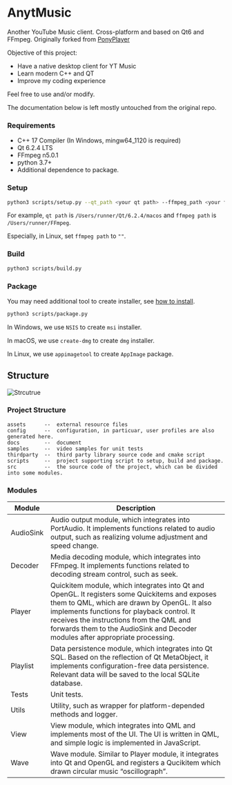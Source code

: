 # AnytMusic

Another YouTube Music client. Cross-platform and based on Qt6 and FFmpeg. Originally forked from [PonyPlayer](https://github.com/PonyPlayer/PonyPlayer)

Objective of this project:
* Have a native desktop client for YT Music
* Learn modern C++ and QT
* Improve my coding experience

Feel free to use and/or modify.

The documentation below is left mostly untouched from the original repo.

### Requirements

- C++ 17 Compiler (In Windows, mingw64_1120 is required)
- Qt 6.2.4 LTS
- FFmpeg n5.0.1
- python 3.7+
- Additional dependence to package.

### Setup

```bash
python3 scripts/setup.py --qt_path <your qt path> --ffmpeg_path <your ffmpeg path>
```

For example, `qt path` is `/Users/runner/Qt/6.2.4/macos`  and `ffmpeg path` is `/Users/runner/FFmpeg`.

Especially, in Linux, set `ffmpeg path` to `""`.

### Build

```bash
python3 scripts/build.py
```

### Package

You may need additional tool to create installer, see [how to install](https://github.com/SCUT-SE-ProjectMP/PonyPlayer/blob/main/.github/workflows/build.yml).

```bash
python3 scripts/package.py
```

In Windows, we use `NSIS` to create `msi` installer.

In macOS, we use `create-dmg` to create `dmg` installer.

In Linux, we use `appimagetool` to create `AppImage` package.



## Structure

![Strcutrue](README.assets/Strcutrue.svg)

### Project Structure

```
assets      --  external resource files 
config      --  configuration, in particuar, user profiles are also generated here.
docs        --  document
samples     --  video samples for unit tests
thirdparty  --  third party library source code and cmake script
scripts     --  project supporting script to setup, build and package.
src         --  the source code of the project, which can be divided into some modules.
```

### Modules

| Module    | Description                                                  |
| --------- | ------------------------------------------------------------ |
| AudioSink | Audio output module, which integrates into PortAudio. It implements functions related to audio output, such as realizing volume adjustment and speed change. |
| Decoder   | Media decoding module, which integrates into FFmpeg. It implements functions related to decoding stream control, such as seek. |
| Player    | Quickitem module, which integrates into Qt and OpenGL. It registers some Quickitems and exposes them to QML, which are drawn by OpenGL. It also implements functions for playback control. It receives the instructions from the QML and forwards them to the AudioSink and Decoder modules after appropriate processing. |
| Playlist  | Data persistence module, which integrates into Qt SQL. Based on the reflection of Qt MetaObject, it implements configuration-free data persistence. Relevant data will be saved to the local SQLite database. |
| Tests     | Unit tests.                                                  |
| Utils     | Utility, such as wrapper for platform-depended methods and logger. |
| View      | View module, which integrates into QML and implements most of the UI. The UI is written in QML, and simple logic is implemented in JavaScript. |
| Wave      | Wave module. Similar to Player module, it integrates into Qt and OpenGL and registers a Qucikitem which drawn circular music “oscillograph”. |


